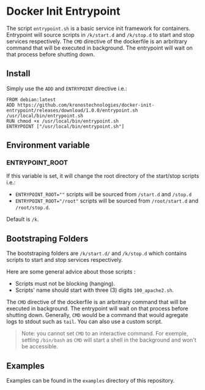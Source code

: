 # Docker Init Entrypoint

The script `entrypoint.sh` is a basic service init framework for containers. Entrypoint will source scripts in `/k/start.d` and `/k/stop.d` to start and stop services respectively. The `CMD` directive of the dockerfile is an arbritrary command that will be executed in background. The entrypoint will wait on that process before shutting down.

## Install

Simply use the `ADD` and `ENTRYPOINT` directive i.e.:

```
FROM debian:latest
ADD https://github.com/kronostechnologies/docker-init-entrypoint/releases/download/1.0.0/entrypoint.sh /usr/local/bin/entrypoint.sh
RUN chmod +x /usr/local/bin/entrypoint.sh
ENTRYPOINT ["/usr/local/bin/entrypoint.sh"]
```

## Environment variable
### ENTRYPOINT_ROOT
If this variable is set, it will change the root directory of the start/stop scripts i.e.:
  - `ENTRYPOINT_ROOT=""` scripts will be sourced from `/start.d` and `/stop.d`
  - `ENTRYPOINT_ROOT="/root"` scripts will be sourced from `/root/start.d` and `/root/stop.d`.

Default is `/k`.

## Bootstraping Folders

The bootstraping folders are `/k/start.d/` and `/k/stop.d` which contains scripts to start and stop services respectively.

Here are some general advice about those scripts :

- Scripts must not be blocking (hanging).
- Scripts' name should start with three (3) digits `100_apache2.sh`.

The `CMD` directive of the dockerfile is an arbritrary command that will be executed in background. The entrypoint will wait on that process before shutting down. Generally, `CMD` would be a command that would agregate logs to stdout such as `tail`. You can also use a custom script.

  > Note: you cannot set `CMD` to an interactive command. For exemple, setting `/bin/bash` as `CMD` will start a shell in the background and won't be accessible.

## Examples

Examples can be found in the `examples` directory of this repository.

